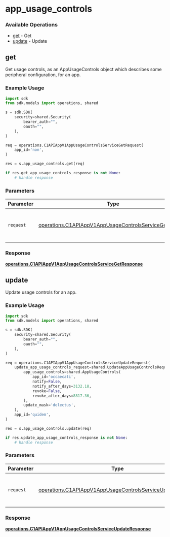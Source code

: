 # app_usage_controls

### Available Operations

* [get](#get) - Get
* [update](#update) - Update

## get

Get usage controls, as an AppUsageControls object which describes some peripheral configuration, for an app.

### Example Usage

```python
import sdk
from sdk.models import operations, shared

s = sdk.SDK(
    security=shared.Security(
        bearer_auth="",
        oauth="",
    ),
)

req = operations.C1APIAppV1AppUsageControlsServiceGetRequest(
    app_id='non',
)

res = s.app_usage_controls.get(req)

if res.get_app_usage_controls_response is not None:
    # handle response
```

### Parameters

| Parameter                                                                                                                        | Type                                                                                                                             | Required                                                                                                                         | Description                                                                                                                      |
| -------------------------------------------------------------------------------------------------------------------------------- | -------------------------------------------------------------------------------------------------------------------------------- | -------------------------------------------------------------------------------------------------------------------------------- | -------------------------------------------------------------------------------------------------------------------------------- |
| `request`                                                                                                                        | [operations.C1APIAppV1AppUsageControlsServiceGetRequest](../../models/operations/c1apiappv1appusagecontrolsservicegetrequest.md) | :heavy_check_mark:                                                                                                               | The request object to use for the request.                                                                                       |


### Response

**[operations.C1APIAppV1AppUsageControlsServiceGetResponse](../../models/operations/c1apiappv1appusagecontrolsservicegetresponse.md)**


## update

Update usage controls for an app.

### Example Usage

```python
import sdk
from sdk.models import operations, shared

s = sdk.SDK(
    security=shared.Security(
        bearer_auth="",
        oauth="",
    ),
)

req = operations.C1APIAppV1AppUsageControlsServiceUpdateRequest(
    update_app_usage_controls_request=shared.UpdateAppUsageControlsRequest(
        app_usage_controls=shared.AppUsageControls(
            app_id='occaecati',
            notify=False,
            notify_after_days=3132.18,
            revoke=False,
            revoke_after_days=8817.36,
        ),
        update_mask='delectus',
    ),
    app_id='quidem',
)

res = s.app_usage_controls.update(req)

if res.update_app_usage_controls_response is not None:
    # handle response
```

### Parameters

| Parameter                                                                                                                              | Type                                                                                                                                   | Required                                                                                                                               | Description                                                                                                                            |
| -------------------------------------------------------------------------------------------------------------------------------------- | -------------------------------------------------------------------------------------------------------------------------------------- | -------------------------------------------------------------------------------------------------------------------------------------- | -------------------------------------------------------------------------------------------------------------------------------------- |
| `request`                                                                                                                              | [operations.C1APIAppV1AppUsageControlsServiceUpdateRequest](../../models/operations/c1apiappv1appusagecontrolsserviceupdaterequest.md) | :heavy_check_mark:                                                                                                                     | The request object to use for the request.                                                                                             |


### Response

**[operations.C1APIAppV1AppUsageControlsServiceUpdateResponse](../../models/operations/c1apiappv1appusagecontrolsserviceupdateresponse.md)**

